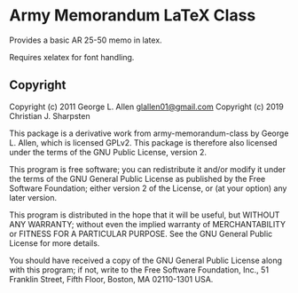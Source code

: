 # Army Memorandum LaTeX Class

Provides a basic AR 25-50 memo in latex.

Requires xelatex for font handling.


## Copyright

Copyright (c) 2011 George L. Allen <glallen01@gmail.com>
Copyright (c) 2019 Christian J. Sharpsten

This package is a derivative work from army-memorandum-class by George L.
Allen, which is licensed GPLv2. This package is therefore also licensed under
the terms of the GNU Public License, version 2.

This program is free software; you can redistribute it and/or modify
it under the terms of the GNU General Public License as published by
the Free Software Foundation; either version 2 of the License, or
(at your option) any later version.

This program is distributed in the hope that it will be useful,
but WITHOUT ANY WARRANTY; without even the implied warranty of
MERCHANTABILITY or FITNESS FOR A PARTICULAR PURPOSE.  See the
GNU General Public License for more details.

You should have received a copy of the GNU General Public License along
with this program; if not, write to the Free Software Foundation, Inc.,
51 Franklin Street, Fifth Floor, Boston, MA 02110-1301 USA.
